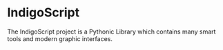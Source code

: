 # IndigoScript
The IndigoScript project is a Pythonic Library which contains many smart tools and modern graphic interfaces.
